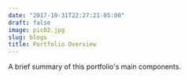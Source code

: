 ```yaml
---
date: "2017-10-31T22:27:21-05:00"
draft: false
image: pic02.jpg
slug: blogs
title: Portfolio Overview
---
```


A brief summary of this portfolio's main components. 